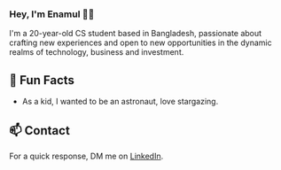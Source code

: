 ### Hey, I'm Enamul 👋🏻

I'm a 20-year-old CS student based in Bangladesh, passionate about crafting new experiences and open to new opportunities in the dynamic realms of technology, business and investment.


## 🚀 Fun Facts 

- As a kid, I wanted to be an astronaut, love stargazing.


## 📫 Contact

 For a quick response, DM me on [LinkedIn](https://www.linkedin.com/in/enamulhasan1010/). 
 
